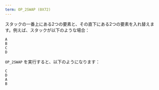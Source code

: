 ```yaml
---
term: OP_2SWAP (0X72)
---
```


スタックの一番上にある2つの要素と、その直下にある2つの要素を入れ替えます。例えば、スタックが以下のような場合：

```text
A
B
C
D
```

`OP_2SWAP` を実行すると、以下のようになります：

```text
C
D
A
B
```